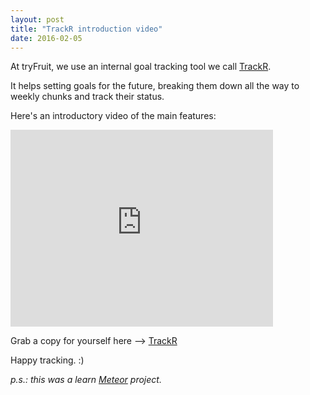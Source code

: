 ```yaml
---
layout: post
title: "TrackR introduction video"
date: 2016-02-05
---
```

At tryFruit, we use an internal goal tracking tool we call [TrackR](http://trackr.meteor.com).

It helps setting goals for the future, breaking them down all the way to weekly chunks and track their status.

Here's an introductory video of the main features:

<iframe width="420" height="315" src="https://www.youtube.com/embed/QdQLNL5qKGk" frameborder="0" allowfullscreen></iframe>

Grab a copy for yourself here --> [TrackR](http://trackr.meteor.com)

Happy tracking. :)

*p.s.: this was a learn [Meteor](https://www.meteor.com/) project.* 
